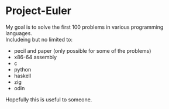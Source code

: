 # Project-Euler

My goal is to solve the first 100 problems in various programming languages.  
Includeing but no limited to:  

- pecil and paper (only possible for some of the problems)
- x86-64 assembly
- c
- python
- haskell
- zig
- odin

Hopefully this is useful to someone.  


